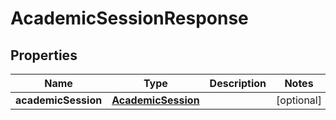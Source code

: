 
# AcademicSessionResponse

## Properties
Name | Type | Description | Notes
------------ | ------------- | ------------- | -------------
**academicSession** | [**AcademicSession**](AcademicSession.md) |  |  [optional]




